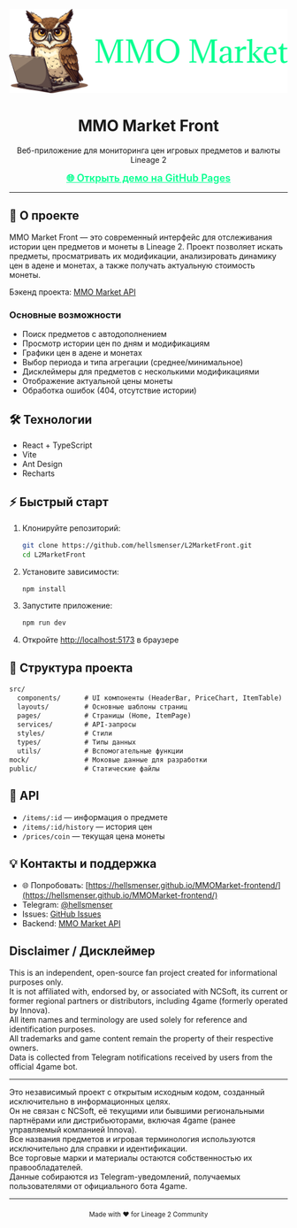 <div align="center">
  <img src="public/logo.svg"/>
  <h1>MMO Market Front</h1>
  <p>Веб-приложение для мониторинга цен игровых предметов и валюты Lineage 2</p>
  <a href="https://hellsmenser.github.io/MMOMarket-frontend/" target="_blank" style="font-size:18px;font-weight:600;color:#00ff8f;">🌐 Открыть демо на GitHub Pages</a>
</div>

---

## 🚀 О проекте

MMO Market Front — это современный интерфейс для отслеживания истории цен предметов и монеты в Lineage 2. Проект позволяет искать предметы, просматривать их модификации, анализировать динамику цен в адене и монетах, а также получать актуальную стоимость монеты.

Бэкенд проекта: [MMO Market API](https://github.com/your-org/MMOmarket)

### Основные возможности
- Поиск предметов с автодополнением
- Просмотр истории цен по дням и модификациям
- Графики цен в адене и монетах
- Выбор периода и типа агрегации (среднее/минимальное)
- Дисклеймеры для предметов с несколькими модификациями
- Отображение актуальной цены монеты
- Обработка ошибок (404, отсутствие истории)

## 🛠️ Технологии
- React + TypeScript
- Vite
- Ant Design
- Recharts

## ⚡ Быстрый старт

1. Клонируйте репозиторий:
   ```sh
   git clone https://github.com/hellsmenser/L2MarketFront.git
   cd L2MarketFront
   ```
2. Установите зависимости:
   ```sh
   npm install
   ```
3. Запустите приложение:
   ```sh
   npm run dev
   ```
4. Откройте [http://localhost:5173](http://localhost:5173) в браузере

## 📁 Структура проекта

```
src/
  components/      # UI компоненты (HeaderBar, PriceChart, ItemTable)
  layouts/         # Основные шаблоны страниц
  pages/           # Страницы (Home, ItemPage)
  services/        # API-запросы
  styles/          # Стили
  types/           # Типы данных
  utils/           # Вспомогательные функции
mock/              # Моковые данные для разработки
public/            # Статические файлы
```

## 📝 API

- `/items/:id` — информация о предмете
- `/items/:id/history` — история цен
- `/prices/coin` — текущая цена монеты


## 💡 Контакты и поддержка

- 🌐 Попробовать: [https://hellsmenser.github.io/MMOMarket-frontend/](https://hellsmenser.github.io/MMOMarket-frontend/)
- Telegram: [@hellsmenser](https://t.me/hellsmenser)
- Issues: [GitHub Issues](https://github.com/hellsmenser/MMOMarket-frontend/issues)
- Backend: [MMO Market API](https://github.com/hellsmenser/MMOmarket)

## Disclaimer / Дисклеймер

This is an independent, open-source fan project created for informational purposes only.  
It is not affiliated with, endorsed by, or associated with NCSoft, its current or former regional partners or distributors, including 4game (formerly operated by Innоva).  
All item names and terminology are used solely for reference and identification purposes.  
All trademarks and game content remain the property of their respective owners.  
Data is collected from Telegram notifications received by users from the official 4game bot.

---

Это независимый проект с открытым исходным кодом, созданный исключительно в информационных целях.  
Он не связан с NCSoft, её текущими или бывшими региональными партнёрами или дистрибьюторами, включая 4game (ранее управляемый компанией Innоva).  
Все названия предметов и игровая терминология используются исключительно для справки и идентификации.  
Все торговые марки и материалы остаются собственностью их правообладателей.  
Данные собираются из Telegram-уведомлений, получаемых пользователями от официального бота 4game. 



---

<div align="center">
  <sub>Made with ❤️ for Lineage 2 Community</sub>
</div>
